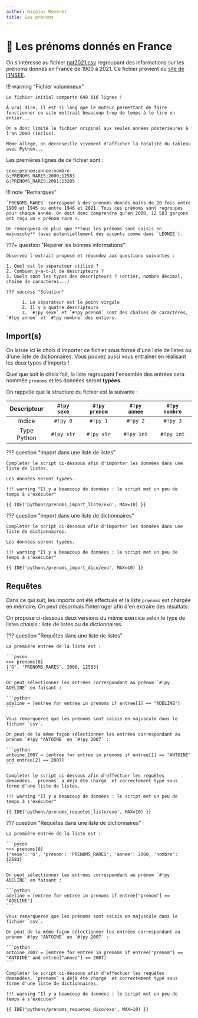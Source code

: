 ```yaml
---
author: Nicolas Revéret
title: Les prénoms
---
```

# 🦝 Les prénoms donnés en France

On s'intéresse au fichier [nat2021.csv](../nat2021.csv) regroupant des informations sur les prénoms donnés en France de 1900 à 2021. Ce fichier provient du [site de l'INSEE](https://www.insee.fr/fr/statistiques/2540004?sommaire=4767262#documentation).

!!! warning "Fichier volumineux"

    Le fichier initial comporte 648 616 lignes !
    
    À vrai dire, il est si long que le moteur permettant de faire fonctionner ce site mettrait beaucoup trop de temps à le lire en entier...

    On a donc limité le fichier original aux seules années postérieures à l'an 2000 (inclus).
    
    Même allégé, on déconseille vivement d'afficher la totalité du tableau avec Python...

Les premières lignes de ce fichier sont :

```title="📑 Données CSV"
sexe;prenom;annee;nombre
G;PRENOMS_RARES;2000;12583
G;PRENOMS_RARES;2001;13285
```

!!! note "Remarques"

    `PRENOMS_RARES` correspond à des prénoms donnés moins de 20 fois entre 1900 et 1945 ou entre 1946 et 2021. Tous ces prénoms sont regroupés pour chaque année. On doit donc comprendre qu'en 2000, 12 583 garçons ont reçu un « prénom rare ».

    On remarquera de plus que **tous les prénoms sont saisis en majuscule** (avec potentiellement des accents comme dans `LÉONIE`).

???+ question "Repérer les bonnes informations"

    Observez l'extrait proposé et répondez aux questions suivantes :

    1. Quel est le séparateur utilisé ?
    2. Combien y-a-t-il de descripteurs ?
    3. Quels sont les types des descripteurs ? (entier, nombre décimal, chaîne de caractères...)

    ??? success "Solution"

          1. Le séparateur est le point virgule
          2. Il y a quatre descripteurs
          3. `#!py sexe` et `#!py prenom` sont des chaînes de caractères, `#!py annee` et `#!py nombre` des entiers.

## Import(s)

On laisse ici le choix d'importer ce fichier sous forme d'une liste de listes ou d'une liste de dictionnaires. Vous pouvez aussi vous entraîner en réalisant les deux types d'imports !

Quel que soit le choix fait, la liste regroupant l'ensemble des entrées sera nommée `prenoms` et les données seront **typées**.

On rappelle que la structure du fichier est la suivante :

| Descripteur | `#!py sexe` | `#!py prenom` | `#!py annee` | `#!py nombre` |
| :---------: | :---------: | :-----------: | :----------: | :-----------: |
|   Indice    |  `#!py 0`   |   `#!py 1`    |   `#!py 2`   |   `#!py 3`    |
| Type Python | `#!py str`  |  `#!py str`   |  `#!py int`  |  `#!py int`   |

??? question "Import dans une liste de listes"

    Compléter le script ci-dessous afin d'importer les données dans une liste de listes.

    Les données seront typées.

    !!! warning "Il y a beaucoup de données : le script met un peu de temps à s'exécuter"

    {{ IDE('pythons/prenoms_import_liste/exo', MAX=10) }}

??? question "Import dans une liste de dictionnaires"

    Compléter le script ci-dessous afin d'importer les données dans une liste de dictionnaires.

    Les données seront typées.

    !!! warning "Il y a beaucoup de données : le script met un peu de temps à s'exécuter"

    {{ IDE('pythons/prenoms_import_dico/exo', MAX=10) }}

## Requêtes

Dans ce qui suit, les imports ont été effectués et la liste `prenoms` est chargée en mémoire. On peut désormais l'interroger afin d'en extraire des résultats.

On propose ci-dessous deux versions du même exercice selon le type de listes choisis : liste de listes ou de dictionnaires.

??? question "Requêtes dans une liste de listes"

    La première entrée de la liste est :

    ```pycon
    >>> prenoms[0]
    ['G', 'PRENOMS_RARES', 2000, 12583]
    ```
    
    On peut sélectionner les entrées correspondant au prénom `#!py ADELINE` en faisant :

    ```python
    adeline = [entree for entree in prenoms if entree[1] == "ADELINE"]
    ```

    Vous remarquerez que les prénoms sont saisis en majuscule dans le fichier `csv`.

    On peut de la même façon sélectionner les entrées correspondant au prénom `#!py "ANTOINE` en `#!py 2007` :

    ```python
    antoine_2007 = [entree for entree in prenoms if entree[1] == "ANTOINE" and entree[2] == 2007]
    ```

    Compléter le script ci-dessous afin d'effectuer les requêtes demandées. `prenoms` a déjà été chargé  et correctement typé sous forme d'une liste de listes.

    !!! warning "Il y a beaucoup de données : le script met un peu de temps à s'exécuter"
    
    {{ IDE('pythons/prenoms_requetes_liste/exo', MAX=10) }}

??? question "Requêtes dans une liste de dictionnaires"

    La première entrée de la liste est :

    ```pycon
    >>> prenoms[0]
    {'sexe': 'G', 'prenom': 'PRENOMS_RARES', 'annee': 2000, 'nombre': 12583}
    ```

    On peut sélectionner les entrées correspondant au prénom `#!py ADELINE` en faisant :

    ```python
    adeline = [entree for entree in prenoms if entree["prenom"] == "ADELINE"]
    ```

    Vous remarquerez que les prénoms sont saisis en majuscule dans le fichier `csv`.

    On peut de la même façon sélectionner les entrées correspondant au prénom `#!py "ANTOINE` en `#!py 2007` :

    ```python
    antoine_2007 = [entree for entree in prenoms if entree["prenom"] == "ANTOINE" and entree["annee"] == 2007]
    ```
    
    Compléter le script ci-dessous afin d'effectuer les requêtes demandées. `prenoms` a déjà été chargé  et correctement typé sous forme d'une liste de dictionnaires.

    !!! warning "Il y a beaucoup de données : le script met un peu de temps à s'exécuter"
    
    {{ IDE('pythons/prenoms_requetes_dico/exo', MAX=10) }}
